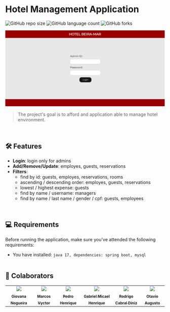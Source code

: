 # Hotel Management Application

![GitHub repo size](https://img.shields.io/github/repo-size/marcosvgalupo/hotel-management-application?style=for-the-badge)
![GitHub language count](https://img.shields.io/github/languages/count/marcosvgalupo/hotel-management-application?style=for-the-badge)
![GitHub forks](https://img.shields.io/github/forks/marcosvgalupo/hotel-management-application?style=for-the-badge)

<img src="login-page.jpeg" alt="Exemplo imagem">

> The project's goal is to afford and application able to manage hotel environment.

<br>

## 🛠️ Features

- **Login**: login only for admins
- **Add/Remove/Update**: employes, guests, reservations
- **Filters**:
    - find by id: guests, employes, reservations, rooms
    - ascending / descending order: employes, guests, reservations
    - lowest / highest expense: guests
    - find by name / username: managers
    - find by name / last name / gender / cpf: guests, employees

<br>

## 💻 Requirements

Before running the application, make sure you've attended the following requirements:

- You have installed: `java 17, dependencies: spring boot, mysql`
<br><br>

## 🤝 Colaborators

<table>
  <tr>
    <td align="center">
      <a href="https://github.com/giovananog">
        <img src="https://avatars.githubusercontent.com/u/114829638?v=4" width="100px;"/><br>
        <sub>
          <b>Giovana Nogueira</b>
        </sub>
      </a>
    </td>
    <td align="center">
      <a href="https://github.com/marcosvgalupo">
        <img src="https://avatars.githubusercontent.com/u/115595096?v=4" width="100px;"/><br>
        <sub>
          <b>Marcos Vyctor</b>
        </sub>
      </a>
    </td>
    <td align="center">
      <a href="https://github.com/pedrohalb">
        <img src="https://avatars.githubusercontent.com/u/115560739?v=4" width="100px;"/><br>
        <sub>
          <b>Pedro Henrique</b>
        </sub>
      </a>
    </td>
    <td align="center">
      <a href="https://github.com/Gabriel-Micael">
        <img src="https://avatars.githubusercontent.com/u/114935355?v=4" width="100px;"/><br>
        <sub>
          <b>Gabriel Micael Henrique</b>
        </sub>
      </a>
    </td>
    <td align="center">
      <a href="https://github.com/rodrigocabraldiniz">
        <img src="https://avatars.githubusercontent.com/u/101573317?v=4" width="100px;"/><br>
        <sub>
          <b>Rodrigo Cabral Diniz</b>
        </sub>
      </a>
    </td>
    <td align="center">
      <a href="https://github.com/otavioaugustosouzamartins">
        <img src="https://avatars.githubusercontent.com/u/114766618?v=4" width="100px;"/><br>
        <sub>
          <b>Otavio Augusto</b>
        </sub>
      </a>
    </td>
  </tr>
</table>
